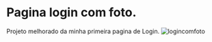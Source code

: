 # Pagina login com foto.
Projeto melhorado da minha primeira pagina de Login.
![logincomfoto](https://user-images.githubusercontent.com/107657684/191625421-23114d92-fd89-406f-9bd2-9e3ac5cf1068.png)
